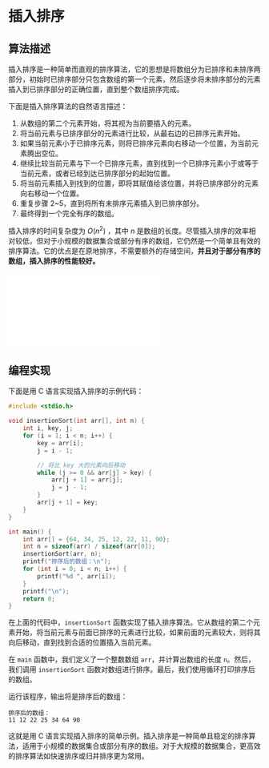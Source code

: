 # 插入排序

## 算法描述

插入排序是一种简单而直观的排序算法，它的思想是将数组分为已排序和未排序两部分，初始时已排序部分只包含数组的第一个元素，然后逐步将未排序部分的元素插入到已排序部分的正确位置，直到整个数组排序完成。

下面是插入排序算法的自然语言描述：

1. 从数组的第二个元素开始，将其视为当前要插入的元素。
2. 将当前元素与已排序部分的元素进行比较，从最右边的已排序元素开始。
3. 如果当前元素小于已排序元素，则将已排序元素向右移动一个位置，为当前元素腾出空位。
4. 继续比较当前元素与下一个已排序元素，直到找到一个已排序元素小于或等于当前元素，或者已经到达已排序部分的起始位置。
5. 将当前元素插入到找到的位置，即将其赋值给该位置，并将已排序部分的元素向右移动一个位置。
6. 重复步骤 2~5，直到将所有未排序元素插入到已排序部分。
7. 最终得到一个完全有序的数组。

插入排序的时间复杂度为 $O(n^2)$ ，其中 $n$ 是数组的长度。尽管插入排序的效率相对较低，但对于小规模的数据集合或部分有序的数组，它仍然是一个简单且有效的排序算法。它的优点是在原地排序，不需要额外的存储空间，**并且对于部分有序的数组，插入排序的性能较好。**

<iframe src="//player.bilibili.com/player.html?aid=768623791&bvid=BV1er4y1b7o4&cid=585499230&p=1" scrolling="no" border="0" frameborder="no" framespacing="0" allowfullscreen="true"> </iframe>

## 编程实现

下面是用 C 语言实现插入排序的示例代码：

```c
#include <stdio.h>

void insertionSort(int arr[], int n) {
    int i, key, j;
    for (i = 1; i < n; i++) {
        key = arr[i];
        j = i - 1;

        // 将比 key 大的元素向后移动
        while (j >= 0 && arr[j] > key) {
            arr[j + 1] = arr[j];
            j = j - 1;
        }
        arr[j + 1] = key;
    }
}

int main() {
    int arr[] = {64, 34, 25, 12, 22, 11, 90};
    int n = sizeof(arr) / sizeof(arr[0]);
    insertionSort(arr, n);
    printf("排序后的数组：\n");
    for (int i = 0; i < n; i++) {
        printf("%d ", arr[i]);
    }
    printf("\n");
    return 0;
}
```

在上面的代码中，`insertionSort` 函数实现了插入排序算法。它从数组的第二个元素开始，将当前元素与前面已排序的元素进行比较，如果前面的元素较大，则将其向后移动，直到找到合适的位置插入当前元素。

在 `main` 函数中，我们定义了一个整数数组 `arr`，并计算出数组的长度 `n`。然后，我们调用 `insertionSort` 函数对数组进行排序。最后，我们使用循环打印排序后的数组。

运行该程序，输出将是排序后的数组：

```
排序后的数组：
11 12 22 25 34 64 90
```

这就是用 C 语言实现插入排序的简单示例。插入排序是一种简单且稳定的排序算法，适用于小规模的数据集合或部分有序的数组。对于大规模的数据集合，更高效的排序算法如快速排序或归并排序更为常用。
